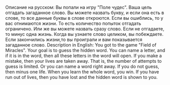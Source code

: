 Описание на русском:
Bы попали на игру "Поле чудес".
Ваша цель отгадать загаданное слово.
Вы можете назвать букву, и если она есть в слове, то все данные буквы в слове откроются. Если вы ошиблись, то у вас отнимаются жизни. То есть количество попыток отгадать ограничено.
Или же вы можете назвать сразу слово. Если не отгадаете, то минус одна жизнь.
Когда вы узнаете слово целиком, вы побеждаете. Если закончились жизни,то вы проиграли и вам показывается загаданное слово.
Description in English:
You got to the game "Field of Miracles".
Your goal is to guess the hidden word.
You can name a letter, and if it is in the word, then all these letters in the word will open. If you make a mistake, then your lives are taken away. That is, the number of attempts to guess is limited.
Or you can name a word right away. If you do not guess, then minus one life.
When you learn the whole word, you win. If you have run out of lives, then you have lost and the hidden word is shown to you.
